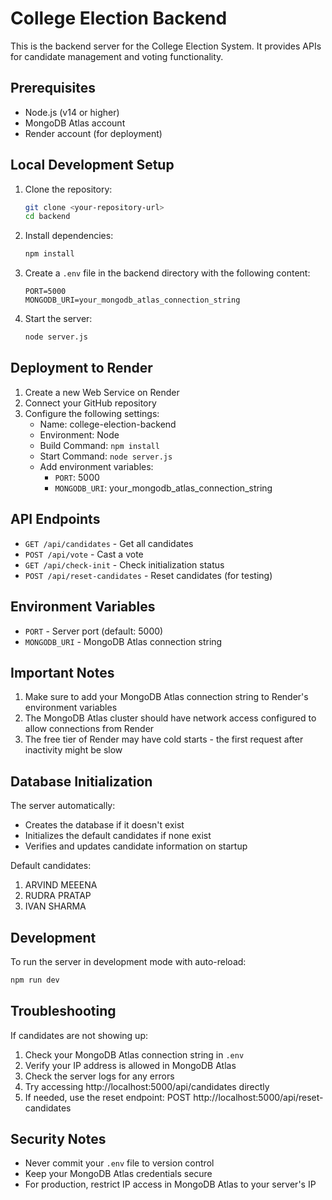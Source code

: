 # College Election Backend

This is the backend server for the College Election System. It provides APIs for candidate management and voting functionality.

## Prerequisites

- Node.js (v14 or higher)
- MongoDB Atlas account
- Render account (for deployment)

## Local Development Setup

1. Clone the repository:
   ```bash
   git clone <your-repository-url>
   cd backend
   ```

2. Install dependencies:
   ```bash
   npm install
   ```

3. Create a `.env` file in the backend directory with the following content:
   ```
   PORT=5000
   MONGODB_URI=your_mongodb_atlas_connection_string
   ```

4. Start the server:
   ```bash
   node server.js
   ```

## Deployment to Render

1. Create a new Web Service on Render
2. Connect your GitHub repository
3. Configure the following settings:
   - Name: college-election-backend
   - Environment: Node
   - Build Command: `npm install`
   - Start Command: `node server.js`
   - Add environment variables:
     - `PORT`: 5000
     - `MONGODB_URI`: your_mongodb_atlas_connection_string

## API Endpoints

- `GET /api/candidates` - Get all candidates
- `POST /api/vote` - Cast a vote
- `GET /api/check-init` - Check initialization status
- `POST /api/reset-candidates` - Reset candidates (for testing)

## Environment Variables

- `PORT` - Server port (default: 5000)
- `MONGODB_URI` - MongoDB Atlas connection string

## Important Notes

1. Make sure to add your MongoDB Atlas connection string to Render's environment variables
2. The MongoDB Atlas cluster should have network access configured to allow connections from Render
3. The free tier of Render may have cold starts - the first request after inactivity might be slow

## Database Initialization

The server automatically:
- Creates the database if it doesn't exist
- Initializes the default candidates if none exist
- Verifies and updates candidate information on startup

Default candidates:
1. ARVIND MEEENA
2. RUDRA PRATAP
3. IVAN SHARMA

## Development

To run the server in development mode with auto-reload:
```bash
npm run dev
```

## Troubleshooting

If candidates are not showing up:
1. Check your MongoDB Atlas connection string in `.env`
2. Verify your IP address is allowed in MongoDB Atlas
3. Check the server logs for any errors
4. Try accessing http://localhost:5000/api/candidates directly
5. If needed, use the reset endpoint: POST http://localhost:5000/api/reset-candidates

## Security Notes

- Never commit your `.env` file to version control
- Keep your MongoDB Atlas credentials secure
- For production, restrict IP access in MongoDB Atlas to your server's IP 